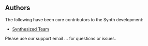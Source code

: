 ## Authors

The following have been core contributors to the Synth development:

  * [Synthesized Team](https://synthesized.io)

Please use our support email ... for questions or issues. 